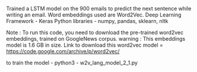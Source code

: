 Trained a LSTM model on the 900 emails to predict the next sentence while writing an email.
Word embeddings used are Word2Vec. 
Deep Learning Framework - Keras
Python libraries - numpy, pandas, sklearn, nltk

Note : To run this code, you need to download the pre-trained word2vec embeddings, trained on GoogleNews corpus. 
	warning : This embeddings model is 1.6 GB in size. 
	Link to download this word2vec model = https://code.google.com/archive/p/word2vec/

to train the model - 
python3 - w2v_lang_model_2_1.py